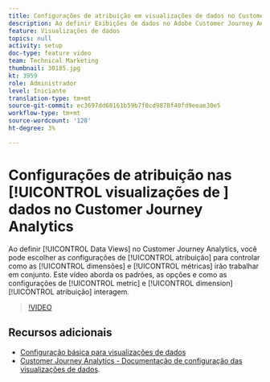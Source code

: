 ```yaml
---
title: Configurações de atribuição em visualizações de dados no Customer Journey Analytics
description: Ao definir Exibições de dados no Adobe Customer Journey Analytics, você pode escolher configurações de atribuição para controlar como as dimensões e métricas irão funcionar juntas. Este vídeo aborda os padrões, as opções e como as configurações de atribuição de métrica e dimensão interagem.
feature: Visualizações de dados
topics: null
activity: setup
doc-type: feature video
team: Technical Marketing
thumbnail: 30185.jpg
kt: 3959
role: Administrador
level: Iniciante
translation-type: tm+mt
source-git-commit: ec3697dd60161b59b7f0cd9878f40fd9eeae30e5
workflow-type: tm+mt
source-wordcount: '128'
ht-degree: 3%

---
```



#  Configurações de atribuição nas  [!UICONTROL visualizações de ] dados no Customer Journey Analytics

Ao definir [!UICONTROL Data Views] no Customer Journey Analytics, você pode escolher as configurações de [!UICONTROL atribuição] para controlar como as [!UICONTROL dimensões] e [!UICONTROL métricas] irão trabalhar em conjunto. Este vídeo aborda os padrões, as opções e como as configurações de [!UICONTROL metric] e [!UICONTROL dimension] [!UICONTROL atribuição] interagem.

>[!VIDEO](https://video.tv.adobe.com/v/30185/?quality=12&enable10seconds=on&speedcontrol=on)

## Recursos adicionais

* [Configuração básica para visualizações de dados](basic-configuration-for-data-views.md)
* [Customer Journey Analytics - Documentação de configuração das visualizações de dados](https://docs.adobe.com/content/help/en/analytics-platform/using/cja-dataviews/configure-dataviews.html).
